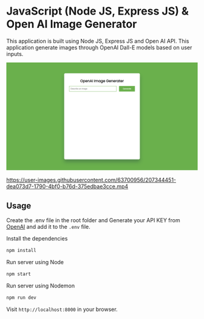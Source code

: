 # JavaScript (Node JS, Express JS) & Open AI Image Generator

This application is built using Node JS, Express JS and Open AI API. This application generate images through OpenAI Dall-E models based on user inputs.

<img src="public/image/home.PNG">

https://user-images.githubusercontent.com/63700956/207344451-dea073d7-1790-4bf0-b76d-375edbae3cce.mp4

## Usage

Create the .env file in the root folder and Generate your API KEY from [OpenAI](https://beta.openai.com/) and add it to the `.env` file.

Install the dependencies

```bash
npm install
```

Run server using Node

```bash
npm start
```

Run server using Nodemon

```bash
npm run dev
```

Visit `http://localhost:8000` in your browser.
